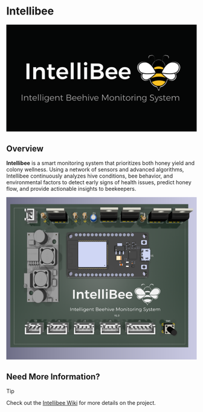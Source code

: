 # Intellibee

![Image](https://github.com/CSE-ICE-21/IntelliBee/blob/main/Assets/IntelliBee_Hero_Image.png)

## Overview

**Intellibee** is a smart monitoring system that prioritizes both honey yield and colony wellness. Using a network of sensors and advanced algorithms, Intellibee continuously analyzes hive conditions, bee behavior, and environmental factors to detect early signs of health issues, predict honey flow, and provide actionable insights to beekeepers.

![3D Design](https://github.com/CSE-ICE-21/IntelliBee/blob/docs/Assets/3D-Design.png)

## Need More Information?
> [!TIP]
> Check out the [Intellibee Wiki](https://github.com/CSE-ICE-21/IntelliBee/wiki) for more details on the project.
